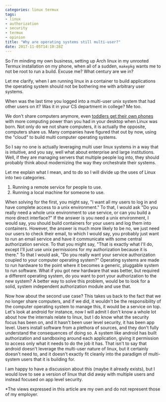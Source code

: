 ```yaml
---
categories: linux termux
tags:
- linux
- authorization
- security
- termux
- opinion
title: "Why are operating systems still multi-user?"
date: 2017-11-05T14:10:28Z
---
```


So I'm minding my own business, setting up Arch linux in my unrooted Termux
installation on my phone, when all of a sudden, `makepkg` wants me to not be
root to run a build. Excuse me? What century are we in?

Let me clarify, when I am running linux in a container to build applications
the operating system should not be bothering me with arbitrary user systems.

When was the last time you logged into a multi-user unix system that had other
users on it? Was it in your CS department in college? Me too.

We don't share computers anymore, even [toddlers get their own phones](https://www.cbsnews.com/news/kids-with-cell-phones-how-young-is-too-young/) with more
computing power than you had in your desktop when Linux was born. Not only do
we not share computers, it is actually the opposite, computers share us.
Many companies have figured that out by now, using the "cloud" to build multi
computer operating systems.

So I say no one is actually leveraging multi user linux systems in a way that is
intuitive, and you say, well what about enterprise and large institutions. Well,
if they are managing servers that multiple people log into, they should
probably think about modernizing the way they orchestrate their systems. 

Let me explain what I mean, and to do so I will divide up the uses of Linux into
two categories.

1. Running a remote service for people to use.
2. Running a local machine for someone to use.

When solving for the first, you might say, "I want all my users to log in and
have complete access to a unix environment." To that, I would ask "Do you
really need a whole unix environment to use service, or can you build a more
direct interface?" If the answer is you need a unix environment, I would say,
you should build containers for your users and log them into containers.
However, the answer is much more likely to be no, we just need our users to
check their email, to which I would say, you probably just want to run an email
service and have it communicate with some central authorization service.
To that you might say, "That is exactly what I'll do, except I'll just use unix
permissions for my authorization because it is there." To that I would ask,
"Do you really want your service authorization coupled to your computer operating
system?" Operating systems are made to run hardware to the point where it becomes
a generic, pluggable system to run software. What if you got new hardware that
was better, but required a different operating system, do you want to port
your authorization to the new system? A better way to solve this problem, would
be to look for a solid, system independent authorization module and use that.

Now how about the second use case? This takes us back to the fact that we no
longer share computers, and if we did, it wouldn't be the responsibility of
the computer operating system to manage this, it would be a service on top.
Let's look at android for instance, now I will admit I don't know a whole lot
about how the internals relate to linux, but I do know what the security focus
has been on, and it hasn't been user level security, it has been app level.
Users install software from a plethora of sources, and they don't fully understand
the consequences of doing so. A system like android has built authorization and
sandboxing around each application, giving it permission to access only what
it needs to do the job it has. That isn't to say that android doesn't leverage
the multi-user nature of linux, but it certainly doesn't need to, and it doesn't
exactly fit cleanly into the paradigm of multi-system users that it is building
for.

I am happy to have a discussion about this (maybe it already exists), but I would
love to see a version of linux that did away with multiple users and instead 
focused on app level security.

*The views expressed in this article are my own and do not represent those of my employer.
